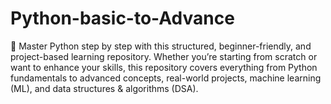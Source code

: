 # Python-basic-to-Advance
🚀 Master Python step by step with this structured, beginner-friendly, and project-based learning repository. Whether you’re starting from scratch or want to enhance your skills, this repository covers everything from Python fundamentals to advanced concepts, real-world projects, machine learning (ML), and data structures &amp; algorithms (DSA).
